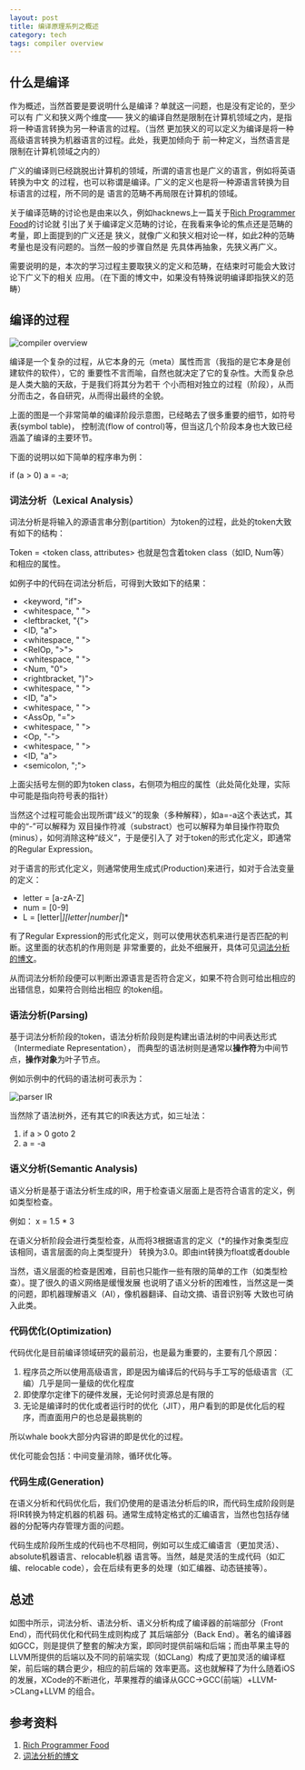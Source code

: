 ```yaml
---
layout: post
title: 编译原理系列之概述
category: tech
tags: compiler overview
---
```


## 什么是编译

作为概述，当然首要是要说明什么是编译？单就这一问题，也是没有定论的，至少可以有
广义和狭义两个维度——
狭义的编译自然是限制在计算机领域之内，是指将一种语言转换为另一种语言的过程。（当然
更加狭义的可以定义为编译是将一种高级语言转换为机器语言的过程。此处，我更加倾向于
前一种定义，当然语言是限制在计算机领域之内的）

广义的编译则已经跳脱出计算机的领域，所谓的语言也是广义的语言，例如将英语转换为中文
的过程，也可以称谓是编译。广义的定义也是将一种源语言转换为目标语言的过程，所不同的是
语言的范畴不再局限在计算机的领域。

关于编译范畴的讨论也是由来以久，例如hacknews上一篇关于[Rich Programmer Food][Rich Programmer Food]的讨论就
引出了关于编译定义范畴的讨论，在我看来争论的焦点还是范畴的考量，即上面提到的广义还是
狭义，就像广义和狭义相对论一样，如此2种的范畴考量也是没有问题的。当然一般的步骤自然是
先具体再抽象，先狭义再广义。

需要说明的是，本次的学习过程主要取狭义的定义和范畴，在结束时可能会大致讨论下广义下的相关
应用。（在下面的博文中，如果没有特殊说明编译即指狭义的范畴）

## 编译的过程

![compiler overview](/assets/images/compiler-overview.png)

编译是一个复杂的过程，从它本身的元（meta）属性而言（我指的是它本身是创建软件的软件），它的
重要性不言而喻，自然也就决定了它的复杂性。大而复杂总是人类大脑的天敌，于是我们将其分为若干
个小而相对独立的过程（阶段），从而分而击之，各自研究，从而得出最终的全貌。

上面的图是一个非常简单的编译阶段示意图，已经略去了很多重要的细节，如符号表(symbol table)，
控制流(flow of control)等，但当这几个阶段本身也大致已经涵盖了编译的主要环节。

下面的说明以如下简单的程序串为例：

if (a > 0) a = -a;

### 词法分析（Lexical Analysis）

词法分析是将输入的源语言串分割(partition）为token的过程，此处的token大致有如下的结构：

Token = <token class, attributes> 也就是包含着token class（如ID, Num等）和相应的属性。

如例子中的代码在词法分析后，可得到大致如下的结果：

* <keyword, "if">
* <whitespace, " ">
* <leftbracket, "{">
* <ID, "a">
* <whitespace, " ">
* <RelOp, ">">
* <whitespace, " ">
* <Num, "0">
* <rightbracket, ")">
* <whitespace, " ">
* <ID, "a">
* <whitespace, " ">
* <AssOp, "=">
* <whitespace, " ">
* <Op, "-">
* <whitespace, " ">
* <ID, "a">
* <semicolon, ";">

上面尖括号左侧的即为token class，右侧项为相应的属性（此处简化处理，实际中可能是指向符号表的指针）

当然这个过程可能会出现所谓“歧义”的现象（多种解释），如a=-a这个表达式，其中的“-”可以解释为
双目操作符减（substract）也可以解释为单目操作符取负(minus），如何消除这种“歧义”，于是便引入了
对于token的形式化定义，即通常的Regular Expression。

对于语言的形式化定义，则通常使用生成式(Production)来进行，如对于合法变量的定义：


* letter = [a-zA-Z]
* num = [0-9]
* L = [letter|_][letter|number|_]*

有了Regular Expression的形式化定义，则可以使用状态机来进行是否匹配的判断。这里面的状态机的作用则是
非常重要的，此处不细展开，具体可见[词法分析的博文][词法分析的博文]。

从而词法分析阶段便可以判断出源语言是否符合定义，如果不符合则可给出相应的出错信息，如果符合则给出相应
的token组。

### 语法分析(Parsing)

基于词法分析阶段的token，语法分析阶段则是构建出语法树的中间表达形式（Intermediate Representation），
而典型的语法树则是通常以**操作符**为中间节点，**操作对象**为叶子节点。

例如示例中的代码的语法树可表示为：

![parser IR](/assets/images/parser_IR.png)

当然除了语法树外，还有其它的IR表达方式，如三址法：

1. if a > 0 goto 2
2. a = -a


### 语义分析(Semantic Analysis)

语义分析是基于语法分析生成的IR，用于检查语义层面上是否符合语言的定义，例如类型检查。

例如： x = 1.5 * 3 

在语义分析阶段会进行类型检查，从而将3根据语言的定义（*的操作对象类型应该相同，语言层面的向上类型提升）
转换为3.0。即由int转换为float或者double

当然，语义层面的检查是困难，目前也只能作一些有限的简单的工作（如类型检查）。提了很久的语义网络是缓慢发展
也说明了语义分析的困难性，当然这是一类的问题，即机器理解语义（AI），像机器翻译、自动文摘、语音识别等
大致也可纳入此类。

### 代码优化(Optimization)

代码优化是目前编译领域研究的最前沿，也是最为重要的，主要有几个原因：

1. 程序员之所以使用高级语言，即是因为编译后的代码与手工写的低级语言（汇编）几乎是同一量级的优化程度
2. 即使摩尔定律下的硬件发展，无论何时资源总是有限的
3. 无论是编译时的优化或者运行时的优化（JIT），用户看到的即是优化后的程序，而直面用户的也总是最挑剔的

所以whale book大部分内容讲的即是优化的过程。

优化可能会包括：中间变量消除，循环优化等。

### 代码生成(Generation)

在语义分析和代码优化后，我们仍使用的是语法分析后的IR，而代码生成阶段则是将IR转换为特定机器的机器
码。通常生成特定格式的汇编语言，当然也包括存储器的分配等内存管理方面的问题。

代码生成阶段所生成的代码也不尽相同，例如可以生成汇编语言（更加灵活）、absolute机器语言、relocable机器
语言等。当然，越是灵活的生成代码（如汇编、relocable code），会在后续有更多的处理（如汇编器、动态链接等）。



## 总述

如图中所示，词法分析、语法分析、语义分析构成了编译器的前端部分（Front End），而代码优化和代码生成则构成了
其后端部分（Back End）。著名的编译器如GCC，则是提供了整套的解决方案，即同时提供前端和后端；而由苹果主导的
LLVM所提供的后端以及不同的前端实现（如CLang）构成了更加灵活的编译框架，前后端的耦合更少，相应的前后端的
效率更高。这也就解释了为什么随着iOS的发展，XCode的不断进化，苹果推荐的编译从GCC->GCC(前端）+LLVM->CLang+LLVM
的组合。






## 参考资料
1. [Rich Programmer Food][Rich Programmer Food]
2. [词法分析的博文][词法分析的博文]


[Rich Programmer Food]: https://news.ycombinator.com/item?id=1608129
[词法分析的博文]: http://towerjoo.github.io/blog/2013/05/14/compiler-3-lexical-analysis/

